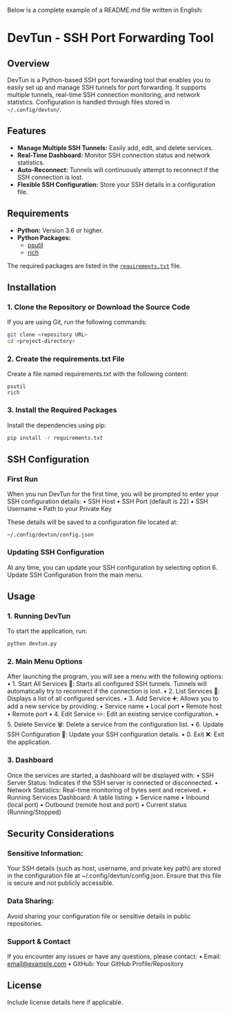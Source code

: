 Below is a complete example of a README.md file written in English:

# DevTun - SSH Port Forwarding Tool

## Overview
DevTun is a Python-based SSH port forwarding tool that enables you to easily set up and manage SSH tunnels for port forwarding. It supports multiple tunnels, real-time SSH connection monitoring, and network statistics. Configuration is handled through files stored in `~/.config/devtun/`.

## Features
- **Manage Multiple SSH Tunnels:** Easily add, edit, and delete services.
- **Real-Time Dashboard:** Monitor SSH connection status and network statistics.
- **Auto-Reconnect:** Tunnels will continuously attempt to reconnect if the SSH connection is lost.
- **Flexible SSH Configuration:** Store your SSH details in a configuration file.

## Requirements
- **Python:** Version 3.6 or higher.
- **Python Packages:**
  - [psutil](https://pypi.org/project/psutil/)
  - [rich](https://pypi.org/project/rich/)

The required packages are listed in the [`requirements.txt`](requirements.txt) file.

## Installation

### 1. Clone the Repository or Download the Source Code
If you are using Git, run the following commands:
```bash
git clone <repository URL>
cd <project-directory>
```

### 2. Create the requirements.txt File

Create a file named requirements.txt with the following content:

```text
psutil
rich
```

### 3. Install the Required Packages

Install the dependencies using pip:

```bash
pip install -r requirements.txt
```

## SSH Configuration

### First Run

When you run DevTun for the first time, you will be prompted to enter your SSH configuration details:
	•	SSH Host
	•	SSH Port (default is 22)
	•	SSH Username
	•	Path to your Private Key

These details will be saved to a configuration file located at:

```text
~/.config/devtun/config.json
```

### Updating SSH Configuration

At any time, you can update your SSH configuration by selecting option 6. Update SSH Configuration from the main menu.

## Usage

### 1. Running DevTun

To start the application, run:

```bash
python devtun.py
```

### 2. Main Menu Options

After launching the program, you will see a menu with the following options:
	•	1. Start All Services 🚀:
Starts all configured SSH tunnels. Tunnels will automatically try to reconnect if the connection is lost.
	•	2. List Services 📝:
Displays a list of all configured services.
	•	3. Add Service ➕:
Allows you to add a new service by providing:
	•	Service name
	•	Local port
	•	Remote host
	•	Remote port
	•	4. Edit Service ✏️:
Edit an existing service configuration.
	•	5. Delete Service 🗑️:
Delete a service from the configuration list.
	•	6. Update SSH Configuration 🔧:
Update your SSH configuration details.
	•	0. Exit ❌:
Exit the application.

### 3. Dashboard

Once the services are started, a dashboard will be displayed with:
	•	SSH Server Status:
Indicates if the SSH server is connected or disconnected.
	•	Network Statistics:
Real-time monitoring of bytes sent and received.
	•	Running Services Dashboard:
A table listing:
	•	Service name
	•	Inbound (local port)
	•	Outbound (remote host and port)
	•	Current status (Running/Stopped)

## Security Considerations
### Sensitive Information:

Your SSH details (such as host, username, and private key path) are stored in the configuration file at ~/.config/devtun/config.json. Ensure that this file is secure and not publicly accessible.

### Data Sharing:
Avoid sharing your configuration file or sensitive details in public repositories.

### Support & Contact

If you encounter any issues or have any questions, please contact:
	•	Email: email@example.com
	•	GitHub: Your GitHub Profile/Repository

## License

Include license details here if applicable.